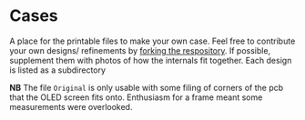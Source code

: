 # Cases

A place for the printable files to make your own case. Feel free to contribute your own designs/ refinements by [forking the respository](https://docs.github.com/en/get-started/quickstart/fork-a-repo). If possible, supplement them with photos of how the internals fit together. Each design is listed as a subdirectory

**NB** The file `Original` is only usable with some filing of corners of the pcb that the OLED screen fits onto. Enthusiasm for a frame meant some measurements were overlooked. 


